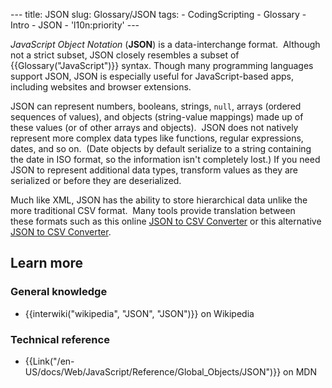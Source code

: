 --- title: JSON slug: Glossary/JSON tags: - CodingScripting - Glossary - Intro - JSON - 'l10n:priority' ---

*JavaScript Object Notation* (**JSON**) is a data-interchange format.  Although not a strict subset, JSON closely resembles a subset of {{Glossary("JavaScript")}} syntax. Though many programming languages support JSON, JSON is especially useful for JavaScript-based apps, including websites and browser extensions.

JSON can represent numbers, booleans, strings, `null`, arrays (ordered sequences of values), and objects (string-value mappings) made up of these values (or of other arrays and objects).  JSON does not natively represent more complex data types like functions, regular expressions, dates, and so on.  (Date objects by default serialize to a string containing the date in ISO format, so the information isn't completely lost.) If you need JSON to represent additional data types, transform values as they are serialized or before they are deserialized.

Much like XML, JSON has the ability to store hierarchical data unlike the more traditional CSV format.  Many tools provide translation between these formats such as this online [JSON to CSV Converter](https://json-csv.com) or this alternative [JSON to CSV Converter](https://jsontoexcel.com).

Learn more
----------

### General knowledge

-   {{interwiki("wikipedia", "JSON", "JSON")}} on Wikipedia

### Technical reference

-   {{Link("/en-US/docs/Web/JavaScript/Reference/Global\_Objects/JSON")}} on MDN
